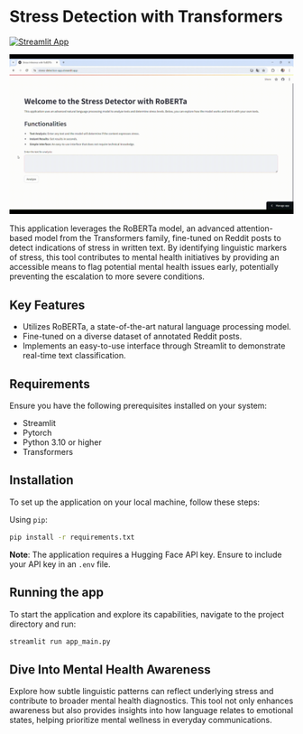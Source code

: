 # Stress Detection with Transformers

[![Streamlit App](https://static.streamlit.io/badges/streamlit_badge_black_white.svg)](https://stress-detection-app.streamlit.app/)

![Inference Example](images\stress_inference.gif)

This application leverages the RoBERTa model, an advanced attention-based model from the Transformers family, fine-tuned on Reddit posts to detect indications of stress in written text. By identifying linguistic markers of stress, this tool contributes to mental health initiatives by providing an accessible means to flag potential mental health issues early, potentially preventing the escalation to more severe conditions.

## Key Features
- Utilizes RoBERTa, a state-of-the-art natural language processing model.
- Fine-tuned on a diverse dataset of annotated Reddit posts.
- Implements an easy-to-use interface through Streamlit to demonstrate real-time text classification.

## Requirements
Ensure you have the following prerequisites installed on your system:

- Streamlit
- Pytorch
- Python 3.10 or higher
- Transformers

## Installation
To set up the application on your local machine, follow these steps:

Using `pip`:

```bash
pip install -r requirements.txt
```

**Note**: The application requires a Hugging Face API key. Ensure to include your API key in an `.env` file.


## Running the app
To start the application and explore its capabilities, navigate to the project directory and run:

```bash
streamlit run app_main.py
```

## Dive Into Mental Health Awareness

Explore how subtle linguistic patterns can reflect underlying stress and contribute to broader mental health diagnostics. This tool not only enhances awareness but also provides insights into how language relates to emotional states, helping prioritize mental wellness in everyday communications.

